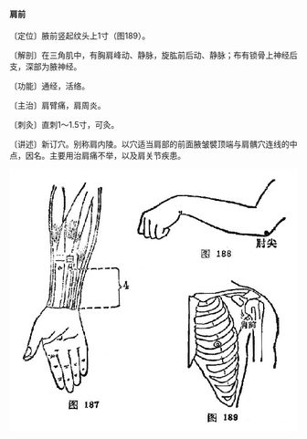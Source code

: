#### 肩前

〔定位〕腋前竖起纹头上1寸（图189）。

〔解剖〕在三角肌中，有胸肩峰动、静脉，旋肱前后动、静脉；布有锁骨上神经后支，深部为腋神经。

〔功能〕通经，活络。

〔主治〕肩臂痛，肩周炎。

〔刺灸〕直刺1～1.5寸，可灸。

〔讲述〕新订穴。别称肩内陵。以穴适当肩部的前面腋皱襞顶端与肩髃穴连线的中点，因名。主要用治肩痛不举，以及肩关节疾患。

![](./img/图187、188、189.jpg)
